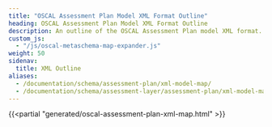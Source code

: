 ```yaml
---
title: "OSCAL Assessment Plan Model XML Format Outline"
heading: OSCAL Assessment Plan Model XML Format Outline
description: An outline of the OSCAL Assessment Plan model XML format.
custom_js:
  - "/js/oscal-metaschema-map-expander.js"
weight: 50
sidenav:
  title: XML Outline
aliases:
  - /documentation/schema/assessment-plan/xml-model-map/
  - /documentation/schema/assessment-layer/assessment-plan/xml-model-map/
---
```


<!-- DO NOT REMOVE. Generated text below -->
{{<partial "generated/oscal-assessment-plan-xml-map.html" >}}
